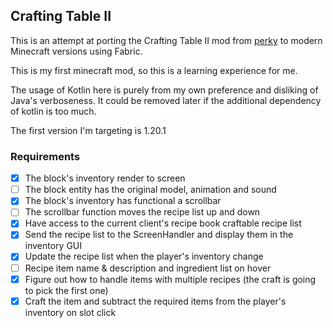 ## Crafting Table II
This is an attempt at porting the Crafting Table II mod from [perky](https://github.com/perky/CraftingTableII) to modern Minecraft versions using Fabric.

This is my first minecraft mod, so this is a learning experience for me.

The usage of Kotlin here is purely from my own preference and disliking of Java's verboseness. It could be removed later if the additional dependency of kotlin is too much.

The first version I'm targeting is 1.20.1

### Requirements

- [x] The block's inventory render to screen
- [ ] The block entity has the original model, animation and sound
- [x] The block's inventory has functional a scrollbar
- [ ] The scrollbar function moves the recipe list up and down
- [x] Have access to the current client's recipe book craftable recipe list
- [x] Send the recipe list to the ScreenHandler and display them in the inventory GUI
- [x] Update the recipe list when the player's inventory change
- [ ] Recipe item name & description and ingredient list on hover
- [x] Figure out how to handle items with multiple recipes (the craft is going to pick the first one)
- [x] Craft the item and subtract the required items from the player's inventory on slot click